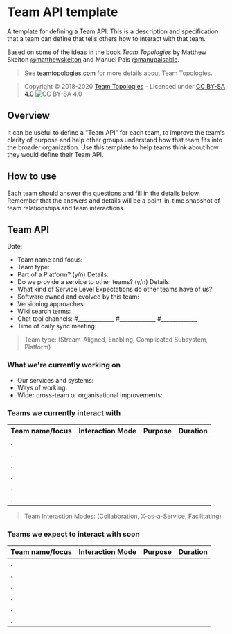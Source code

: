 # Team API template

A template for defining a Team API. This is a description and specification that a team can define that tells others how to interact with that team.

Based on some of the ideas in the book _Team Topologies_ by Matthew Skelton [@matthewskelton](https://github.com/matthewskelton) and Manuel Pais [@manupaisable](https://github.com/manupaisable).

> See [teamtopologies.com](https://teamtopologies.com/) for more details about Team Topologies.

> Copyright © 2018-2020 [Team Topologies](https://teamtopologies.com/) - Licenced under [CC BY-SA 4.0](https://creativecommons.org/licenses/by-sa/4.0/) ![CC BY-SA 4.0](https://licensebuttons.net/l/by-sa/3.0/88x31.png)

## Overview

It can be useful to define a "Team API" for each team, to improve the team's clarity of purpose and help other groups understand how that team fits into the broader organization. Use this template to help teams think about how they would define their Team API.

## How to use

Each team should answer the questions and fill in the details below. Remember that the answers and details will be a point-in-time snapshot of team relationships and team interactions.

## Team API

Date:

* Team name and focus:
* Team type:
* Part of a Platform? (y/n) Details:
* Do we provide a service to other teams? (y/n) Details:
* What kind of Service Level Expectations do other teams have of us?
* Software owned and evolved by this team:
* Versioning approaches:
* Wiki search terms:
* Chat tool channels: #_____________ #_____________ #_____________
* Time of daily sync meeting:

> Team type: (Stream-Aligned, Enabling, Complicated Subsystem, Platform)

### What we're currently working on

* Our services and systems:
* Ways of working:
* Wider cross-team or organisational improvements:

### Teams we currently interact with

| Team name/focus | Interaction Mode | Purpose | Duration |
| --------------- | ---------------- | ------- | -------- |
| .               |                  |         |          |
| .               |                  |         |          |
| .               |                  |         |          |
| .               |                  |         |          |
| .               |                  |         |          |
| .               |                  |         |          |

> Team Interaction Modes: (Collaboration, X-as-a-Service, Facilitating)

### Teams we expect to interact with soon

| Team name/focus | Interaction Mode | Purpose | Duration |
| --------------- | ---------------- | ------- | -------- |
| .               |                  |         |          |
| .               |                  |         |          |
| .               |                  |         |          |
| .               |                  |         |          |
| .               |                  |         |          |
| .               |                  |         |          |

